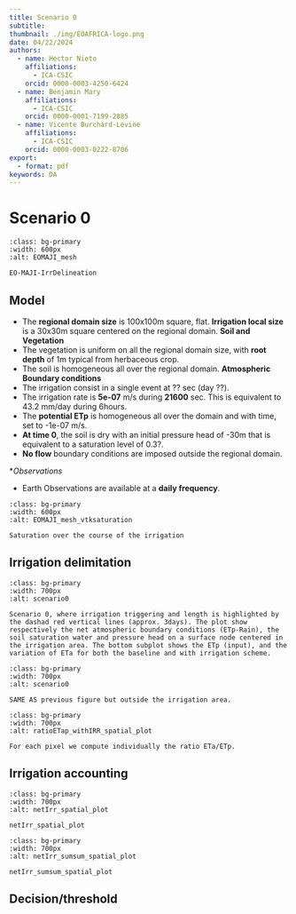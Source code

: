 ```yaml
---
title: Scenario 0
subtitle: 
thumbnail: ./img/EOAFRICA-logo.png
date: 04/22/2024
authors:
  - name: Hector Nieto
    affiliations:
      - ICA-CSIC
    orcid: 0000-0003-4250-6424
  - name: Benjamin Mary
    affiliations:
      - ICA-CSIC
    orcid: 0000-0001-7199-2885
  - name: Vicente Burchard-Levine
    affiliations:
      - ICA-CSIC
    orcid: 0000-0003-0222-8706
export: 
  - format: pdf
keywords: DA
---
```


# Scenario 0

```{figure} ../figures/EOMAJI_mesh.png
:class: bg-primary
:width: 600px
:alt: EOMAJI_mesh

EO-MAJI-IrrDelineation
```


## Model
- The **regional domain size** is 100x100m square, flat. **Irrigation local size** is a 30x30m square centered on the regional domain. 
**Soil and Vegetation**
- The vegetation is uniform on all the regional domain size, with **root depth** of 1m typical from herbaceous crop. 
- The soil is homogeneous all over the regional domain.
**Atmospheric Boundary conditions**
- The irrigation consist in a single event at ?? sec (day ??). 
- The irrigation rate is **5e-07** m/s during **21600** sec. This is equivalent to 43.2 mm/day during 6hours. 
- The **potential ETp** is homogeneous all over the domain and with time, set to -1e-07 m/s.
- **At time 0**, the soil is dry with an initial pressure head of -30m that is equivalent to a saturation level of 0.3?.
- **No flow** boundary conditions are imposed outside the regional domain.

**Observations*
- Earth Observations are available at a **daily frequency**. 

```{figure} ../figures/vtksaturation.gif
:class: bg-primary
:width: 600px
:alt: EOMAJI_mesh_vtksaturation

Saturation over the course of the irrigation
```

## Irrigation delimitation

```{figure} ../figures/scenario0/plot_1d_evol_irrArea.png
:class: bg-primary
:width: 700px
:alt: scenario0

Scenario 0, where irrigation triggering and length is highlighted by the dashad red vertical lines (approx. 3days). The plot show respectively the net atmospheric boundary conditions (ETp-Rain), the soil saturation water and pressure head on a surface node centered in the irrigation area. The bottom subplot shows the ETp (input), and the variation of ETa for both the baseline and with irrigation scheme.   
```


```{figure} ../figures/scenario0/plot_1d_evol_outArea.png
:class: bg-primary
:width: 700px
:alt: scenario0

SAME AS previous figure but outside the irrigation area.  
```


```{figure} ../figures/scenario0/ratioETap_withIRR_spatial_plot.png
:class: bg-primary
:width: 700px
:alt: ratioETap_withIRR_spatial_plot

For each pixel we compute individually the ratio ETa/ETp. 
```

## Irrigation accounting

```{figure} ../figures/scenario0/netIrr_spatial_plot.png
:class: bg-primary
:width: 700px
:alt: netIrr_spatial_plot

netIrr_spatial_plot
```



```{figure} ../figures/scenario0/netIrr_sumsum_spatial_plot.png
:class: bg-primary
:width: 700px
:alt: netIrr_sumsum_spatial_plot

netIrr_sumsum_spatial_plot
```

## Decision/threshold













